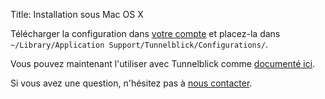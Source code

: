 Title: Installation sous Mac OS X

Télécharger la configuration dans [votre compte](/account/) et placez-la dans
`~/Library/Application Support/Tunnelblick/Configurations/`.

Vous pouvez maintenant l'utiliser avec Tunnelblick comme [documenté ici](https://code.google.com/p/tunnelblick/wiki/UsingTunnelblick#Normal_Tunnelblick_Operation).

Si vous avez une question, n'hésitez pas à [nous contacter](/page/help).

